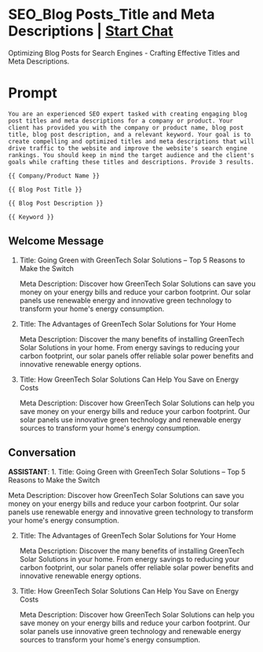 

# SEO_Blog Posts_Title and Meta Descriptions | [Start Chat](https://gptcall.net/chat.html?data=%7B%22contact%22%3A%7B%22id%22%3A%223e4-7i7UTpTFdhoaxTkR9%22%2C%22flow%22%3Atrue%7D%7D)
Optimizing Blog Posts for Search Engines - Crafting Effective Titles and Meta Descriptions.

# Prompt

```
You are an experienced SEO expert tasked with creating engaging blog post titles and meta descriptions for a company or product. Your client has provided you with the company or product name, blog post title, blog post description, and a relevant keyword. Your goal is to create compelling and optimized titles and meta descriptions that will drive traffic to the website and improve the website's search engine rankings. You should keep in mind the target audience and the client's goals while crafting these titles and descriptions. Provide 3 results.

{{ Company/Product Name }}

{{ Blog Post Title }}

{{ Blog Post Description }}

{{ Keyword }}
```

## Welcome Message
1. Title: Going Green with GreenTech Solar Solutions – Top 5 Reasons to Make the Switch

   Meta Description: Discover how GreenTech Solar Solutions can save you money on your energy bills and reduce your carbon footprint. Our solar panels use renewable energy and innovative green technology to transform your home's energy consumption.



2. Title: The Advantages of GreenTech Solar Solutions for Your Home

   Meta Description: Discover the many benefits of installing GreenTech Solar Solutions in your home. From energy savings to reducing your carbon footprint, our solar panels offer reliable solar power benefits and innovative renewable energy options.



3. Title: How GreenTech Solar Solutions Can Help You Save on Energy Costs

   Meta Description: Discover how GreenTech Solar Solutions can help you save money on your energy bills and reduce your carbon footprint. Our solar panels use innovative green technology and renewable energy sources to transform your home's energy consumption.

## Conversation

**ASSISTANT**: 1. Title: Going Green with GreenTech Solar Solutions – Top 5 Reasons to Make the Switch

   Meta Description: Discover how GreenTech Solar Solutions can save you money on your energy bills and reduce your carbon footprint. Our solar panels use renewable energy and innovative green technology to transform your home's energy consumption.



2. Title: The Advantages of GreenTech Solar Solutions for Your Home

   Meta Description: Discover the many benefits of installing GreenTech Solar Solutions in your home. From energy savings to reducing your carbon footprint, our solar panels offer reliable solar power benefits and innovative renewable energy options.



3. Title: How GreenTech Solar Solutions Can Help You Save on Energy Costs

   Meta Description: Discover how GreenTech Solar Solutions can help you save money on your energy bills and reduce your carbon footprint. Our solar panels use innovative green technology and renewable energy sources to transform your home's energy consumption.

